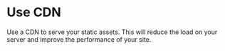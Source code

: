 # Use CDN

Use a CDN to serve your static assets. This will reduce the load on your server and improve the performance of your site.
